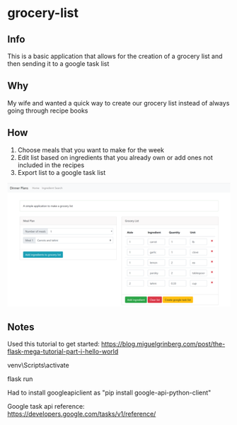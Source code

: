 # grocery-list
## Info
This is a basic application that allows for the creation of a grocery list and then sending it to a google task list

## Why
My wife and wanted a quick way to create our grocery list instead of always going through recipe books

## How
1) Choose meals that you want to make for the week
2) Edit list based on ingredients that you already own or add ones not included in the recipes
3) Export list to a google task list

![Screenshot](screenshots/GrocerySnapshot.PNG)

## Notes
Used this tutorial to get started: https://blog.miguelgrinberg.com/post/the-flask-mega-tutorial-part-i-hello-world

venv\Scripts\activate

flask run

Had to install googleapiclient as "pip install google-api-python-client"

Google task api reference: https://developers.google.com/tasks/v1/reference/